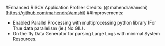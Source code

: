 #Enhanced RISCV Application Profiler
Credits: (@mahendraVamshi)[https://github.com/mahendraVamshi]
##Improvements:
 - Enabled Parallel Processing with multiprocessing python library (For True data parallelism (ie.) No GIL).
 - On the fly Data Generator for parsing Large Logs with minimal System Resources.
